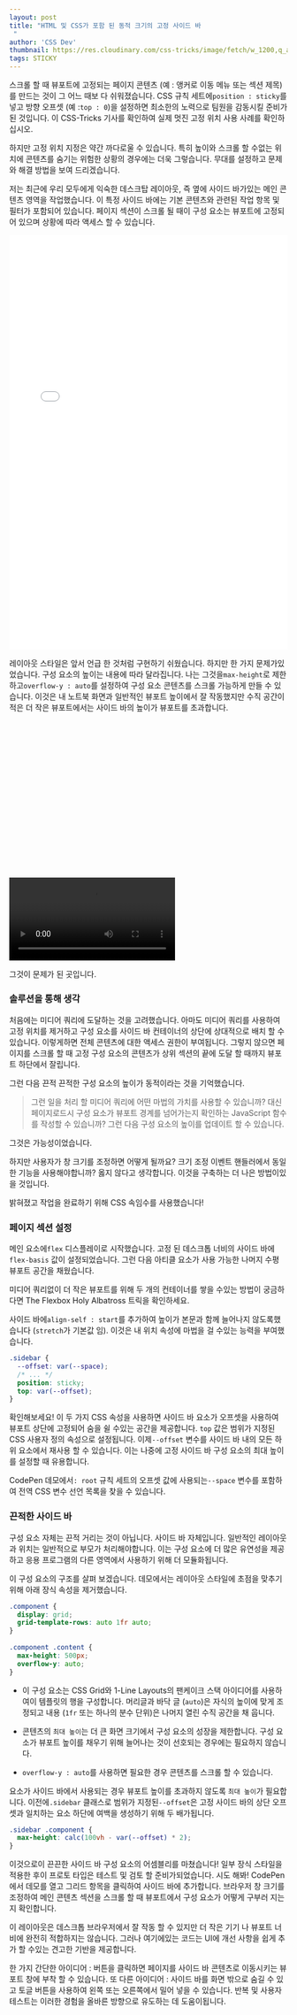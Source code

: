 ```yaml
---
layout: post
title: "HTML 및 CSS가 포함 된 동적 크기의 고정 사이드 바
 "
author: 'CSS Dev'
thumbnail: https://res.cloudinary.com/css-tricks/image/fetch/w_1200,q_auto,f_auto/https://css-tricks.com/wp-content/uploads/2020/11/sticky-sidebar.png
tags: STICKY
---
```



스크롤 할 때 뷰포트에 고정되는 페이지 콘텐츠 (예 : 앵커로 이동 메뉴 또는 섹션 제목)를 만드는 것이 그 어느 때보 다 쉬워졌습니다.
 CSS 규칙 세트에`position : sticky`를 넣고 방향 오프셋 (예 :`top : 0`)을 설정하면 최소한의 노력으로 팀원을 감동시킬 준비가 된 것입니다.
 이 CSS-Tricks 기사를 확인하여 실제 멋진 고정 위치 사용 사례를 확인하십시오.
 

하지만 고정 위치 지정은 약간 까다로울 수 있습니다. 특히 높이와 스크롤 할 수없는 위치에 콘텐츠를 숨기는 위험한 상황의 경우에는 더욱 그렇습니다.
 무대를 설정하고 문제와 해결 방법을 보여 드리겠습니다.
 

저는 최근에 우리 모두에게 익숙한 데스크탑 레이아웃, 즉 옆에 사이드 바가있는 메인 콘텐츠 영역을 작업했습니다.
 이 특정 사이드 바에는 기본 콘텐츠와 관련된 작업 항목 및 필터가 포함되어 있습니다.
 페이지 섹션이 스크롤 될 때이 구성 요소는 뷰포트에 고정되어 있으며 상황에 따라 액세스 할 수 있습니다.
 

<div class="wp-block-cp-codepen-gutenberg-embed-block cp_embed_wrapper resizable" style="height: 750px;"><iframe id="cp_embed_oNLZmvV" src="//codepen.io/anon/embed/oNLZmvV?height=750&amp;theme-id=1&amp;slug-hash=oNLZmvV&amp;default-tab=result" height="750" scrolling="no" frameborder="0" allowfullscreen="" allowpaymentrequest="" name="CodePen Embed oNLZmvV" title="CodePen Embed oNLZmvV" class="cp_embed_iframe" style="width: 100%; overflow: hidden; height: 100%;">CodePen Embed Fallback</iframe><div class="win-size-grip" style="touch-action: none;"></div></div>

레이아웃 스타일은 앞서 언급 한 것처럼 구현하기 쉬웠습니다.
 하지만 한 가지 문제가있었습니다. 구성 요소의 높이는 내용에 따라 달라집니다.
 나는 그것을`max-height`로 제한하고`overflow-y : auto`를 설정하여 구성 요소 콘텐츠를 스크롤 가능하게 만들 수 있습니다.
 이것은 내 노트북 화면과 일반적인 뷰포트 높이에서 잘 작동했지만 수직 공간이 적은 더 작은 뷰포트에서는 사이드 바의 높이가 뷰포트를 초과합니다.
 


<div class="video_wrapper" style="padding-top: 56.25%;">
    <video controls="" src="https://css-tricks.com/wp-content/uploads/2020/11/sticky-sidebar-component-cutoff.mp4" name="fitvid0"></video>
</div>


그것이 문제가 된 곳입니다.
 

### 솔루션을 통해 생각
 

처음에는 미디어 쿼리에 도달하는 것을 고려했습니다.
 아마도 미디어 쿼리를 사용하여 고정 위치를 제거하고 구성 요소를 사이드 바 컨테이너의 상단에 상대적으로 배치 할 수 있습니다.
 이렇게하면 전체 콘텐츠에 대한 액세스 권한이 부여됩니다.
 그렇지 않으면 페이지를 스크롤 할 때 고정 구성 요소의 콘텐츠가 상위 섹션의 끝에 도달 할 때까지 뷰포트 하단에서 잘립니다.
 

그런 다음 끈적 끈적한 구성 요소의 높이가 동적이라는 것을 기억했습니다.
 

> 그런 일을 처리 할 미디어 쿼리에 어떤 마법의 가치를 사용할 수 있습니까?
 대신 페이지로드시 구성 요소가 뷰포트 경계를 넘어가는지 확인하는 JavaScript 함수를 작성할 수 있습니까?
 그런 다음 구성 요소의 높이를 업데이트 할 수 있습니다.
 

그것은 가능성이었습니다.
 

하지만 사용자가 창 크기를 조정하면 어떻게 될까요?
 크기 조정 이벤트 핸들러에서 동일한 기능을 사용해야합니까?
 옳지 않다고 생각합니다.
 이것을 구축하는 더 나은 방법이있을 것입니다.
 

밝혀졌고 작업을 완료하기 위해 CSS 속임수를 사용했습니다!
 

### 페이지 섹션 설정
 

메인 요소에`flex` 디스플레이로 시작했습니다.
 고정 된 데스크톱 너비의 사이드 바에`flex-basis` 값이 설정되었습니다.
 그런 다음 아티클 요소가 사용 가능한 나머지 수평 뷰포트 공간을 채웠습니다.
 

미디어 쿼리없이 더 작은 뷰포트를 위해 두 개의 컨테이너를 쌓을 수있는 방법이 궁금하다면 The Flexbox Holy Albatross 트릭을 확인하세요.
 

사이드 바에`align-self : start`를 추가하여 높이가 본문과 함께 늘어나지 않도록했습니다 (`stretch`가 기본값 임).
 이것은 내 위치 속성에 마법을 걸 수있는 능력을 부여했습니다.
 

```css
.sidebar {
  --offset: var(--space);
  /* ... */
  position: sticky;
  top: var(--offset);
}
```

확인해보세요!
 이 두 가지 CSS 속성을 사용하면 사이드 바 요소가 오프셋을 사용하여 뷰포트 상단에 고정되어 숨을 쉴 수있는 공간을 제공합니다.
 `top` 값은 범위가 지정된 CSS 사용자 정의 속성으로 설정됩니다.
 이제`--offset` 변수를 사이드 바 내의 모든 하위 요소에서 재사용 할 수 있습니다.
 이는 나중에 고정 사이드 바 구성 요소의 최대 높이를 설정할 때 유용합니다.
 

CodePen 데모에서`: root` 규칙 세트의 오프셋 값에 사용되는`--space` 변수를 포함하여 전역 CSS 변수 선언 목록을 찾을 수 있습니다.
 

### 끈적한 사이드 바
 

구성 요소 자체는 끈적 거리는 것이 아닙니다.
 사이드 바 자체입니다.
 일반적인 레이아웃과 위치는 일반적으로 부모가 처리해야합니다.
 이는 구성 요소에 더 많은 유연성을 제공하고 응용 프로그램의 다른 영역에서 사용하기 위해 더 모듈화됩니다.
 

이 구성 요소의 구조를 살펴 보겠습니다.
 데모에서는 레이아웃 스타일에 초점을 맞추기 위해 아래 장식 속성을 제거했습니다.
 

```css
.component {
  display: grid;
  grid-template-rows: auto 1fr auto;
}
 
.component .content {
  max-height: 500px;
  overflow-y: auto;
}
```

- 이 구성 요소는 CSS Grid와 1-Line Layouts의 팬케이크 스택 아이디어를 사용하여이 템플릿의 행을 구성합니다.
 머리글과 바닥 글 (`auto`)은 자식의 높이에 맞게 조정되고 내용 (`1fr` 또는 하나의 분수 단위)은 나머지 열린 수직 공간을 채 웁니다.
 
- 콘텐츠의 `최대 높이`는 더 큰 화면 크기에서 구성 요소의 성장을 제한합니다.
 구성 요소가 뷰포트 높이를 채우기 위해 늘어나는 것이 선호되는 경우에는 필요하지 않습니다.
 
- `overflow-y : auto`를 사용하면 필요한 경우 콘텐츠를 스크롤 할 수 있습니다.
 

요소가 사이드 바에서 사용되는 경우 뷰포트 높이를 초과하지 않도록 `최대 높이`가 필요합니다.
 이전에`.sidebar` 클래스로 범위가 지정된`--offset`은 고정 사이드 바의 상단 오프셋과 일치하는 요소 하단에 여백을 생성하기 위해 두 배가됩니다.
 

```css
.sidebar .component {
  max-height: calc(100vh - var(--offset) * 2);
}
```

이것으로이 끈끈한 사이드 바 구성 요소의 어셈블리를 마쳤습니다!
 일부 장식 스타일을 적용한 후이 프로토 타입은 테스트 및 검토 할 준비가되었습니다.
 시도 해봐!
 CodePen에서 데모를 열고 그리드 항목을 클릭하여 사이드 바에 추가합니다.
 브라우저 창 크기를 조정하여 메인 콘텐츠 섹션을 스크롤 할 때 뷰포트에서 구성 요소가 어떻게 구부러 지는지 확인합니다.
 

이 레이아웃은 데스크톱 브라우저에서 잘 작동 할 수 있지만 더 작은 기기 나 뷰포트 너비에 완전히 적합하지는 않습니다.
 그러나 여기에있는 코드는 UI에 개선 사항을 쉽게 추가 할 수있는 견고한 기반을 제공합니다.
 

한 가지 간단한 아이디어 : 버튼을 클릭하면 페이지를 사이드 바 콘텐츠로 이동시키는 뷰포트 창에 부착 할 수 있습니다.
 또 다른 아이디어 : 사이드 바를 화면 밖으로 숨길 수 있고 토글 버튼을 사용하여 왼쪽 또는 오른쪽에서 밀어 넣을 수 있습니다.
 반복 및 사용자 테스트는 이러한 경험을 올바른 방향으로 유도하는 데 도움이됩니다.
 